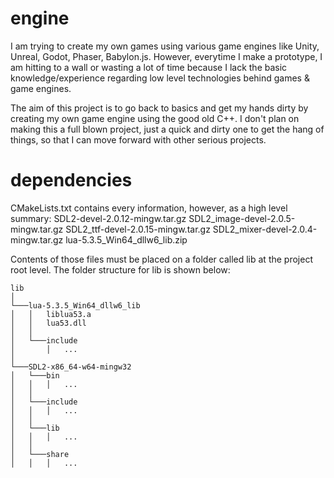 # engine

I am trying to create my own games using various game engines like Unity, Unreal, Godot, Phaser, Babylon.js. However, everytime I make a prototype, I am hitting to a wall or wasting a lot of time because I lack the basic knowledge/experience regarding low level technologies behind games & game engines.

The aim of this project is to go back to basics and get my hands dirty by creating my own game engine using the good old C++. I don't plan on making this a full blown project, just a quick and dirty one to get the hang of things, so that I can move forward with other serious projects.

# dependencies

CMakeLists.txt contains every information, however, as a high level summary:
  SDL2-devel-2.0.12-mingw.tar.gz
  SDL2_image-devel-2.0.5-mingw.tar.gz
  SDL2_ttf-devel-2.0.15-mingw.tar.gz
  SDL2_mixer-devel-2.0.4-mingw.tar.gz
  lua-5.3.5_Win64_dllw6_lib.zip

Contents of those files must be placed on a folder called lib at the project root level. The folder structure for lib is shown below:
```
lib
│
└───lua-5.3.5_Win64_dllw6_lib
│   │   liblua53.a
│   │   lua53.dll
│   │
│   └───include
│       │   ...
│   
└───SDL2-x86_64-w64-mingw32
│   └───bin
│   │   │   ...
│   │   
│   └───include
│   │   │   ...
│   │   
│   └───lib
│   │   │   ...
│   │   
│   └───share
│   │   │   ...
```
